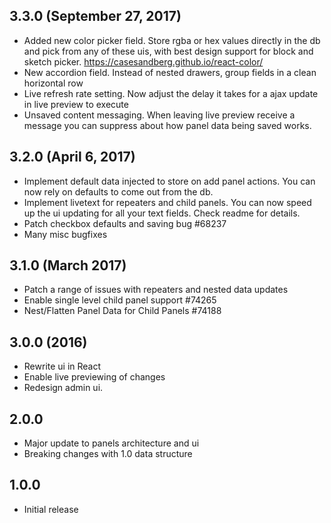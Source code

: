 ## 3.3.0 (September 27, 2017)

* Added new color picker field. Store rgba or hex values directly in the db and pick from any of these uis, with best design support for block and sketch picker. https://casesandberg.github.io/react-color/
* New accordion field. Instead of nested drawers, group fields in a clean horizontal row
* Live refresh rate setting. Now adjust the delay it takes for a ajax update in live preview to execute
* Unsaved content messaging. When leaving live preview receive a message you can suppress about how panel data being saved works.

## 3.2.0 (April 6, 2017)

* Implement default data injected to store on add panel actions. You can now rely on defaults to come out from the db.
* Implement livetext for repeaters and child panels. You can now speed up the ui updating for all your text fields. Check readme for details.
* Patch checkbox defaults and saving bug #68237
* Many misc bugfixes

## 3.1.0 (March 2017)

* Patch a range of issues with repeaters and nested data updates
* Enable single level child panel support #74265
* Nest/Flatten Panel Data for Child Panels #74188

## 3.0.0 (2016)

* Rewrite ui in React
* Enable live previewing of changes
* Redesign admin ui.

## 2.0.0 

* Major update to panels architecture and ui
* Breaking changes with 1.0 data structure


## 1.0.0 

* Initial release